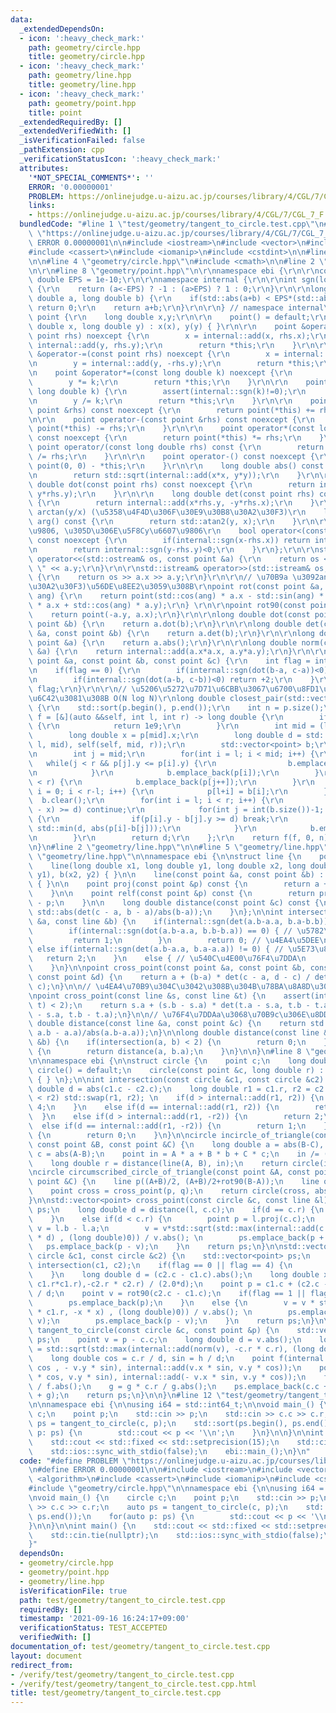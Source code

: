 ```yaml
---
data:
  _extendedDependsOn:
  - icon: ':heavy_check_mark:'
    path: geometry/circle.hpp
    title: geometry/circle.hpp
  - icon: ':heavy_check_mark:'
    path: geometry/line.hpp
    title: geometry/line.hpp
  - icon: ':heavy_check_mark:'
    path: geometry/point.hpp
    title: point
  _extendedRequiredBy: []
  _extendedVerifiedWith: []
  _isVerificationFailed: false
  _pathExtension: cpp
  _verificationStatusIcon: ':heavy_check_mark:'
  attributes:
    '*NOT_SPECIAL_COMMENTS*': ''
    ERROR: '0.00000001'
    PROBLEM: https://onlinejudge.u-aizu.ac.jp/courses/library/4/CGL/7/CGL_7_F
    links:
    - https://onlinejudge.u-aizu.ac.jp/courses/library/4/CGL/7/CGL_7_F
  bundledCode: "#line 1 \"test/geometry/tangent_to_circle.test.cpp\"\n#define PROBLEM\
    \ \"https://onlinejudge.u-aizu.ac.jp/courses/library/4/CGL/7/CGL_7_F\"\n#define\
    \ ERROR 0.00000001\n\n#include <iostream>\n#include <vector>\n#include <algorithm>\n\
    #include <cassert>\n#include <iomanip>\n#include <cstdint>\n\n#line 2 \"geometry/circle.hpp\"\
    \n\n#line 4 \"geometry/circle.hpp\"\n#include <cmath>\n\n#line 2 \"geometry/point.hpp\"\
    \n\r\n#line 8 \"geometry/point.hpp\"\n\r\nnamespace ebi {\r\n\r\nconstexpr long\
    \ double EPS = 1e-10;\r\n\r\nnamespace internal {\r\n\r\nint sgn(long double a)\
    \ {\r\n    return (a<-EPS) ? -1 : (a>EPS) ? 1 : 0;\r\n}\r\n\r\nlong double add(long\
    \ double a, long double b) {\r\n    if(std::abs(a+b) < EPS*(std::abs(a) + std::abs(b)))\
    \ return 0;\r\n    return a+b;\r\n}\r\n\r\n} // namespace internal\r\n\r\nstruct\
    \ point {\r\n    long double x,y;\r\n\r\n    point() = default;\r\n\r\n    point(long\
    \ double x, long double y) : x(x), y(y) { }\r\n\r\n    point &operator+=(const\
    \ point rhs) noexcept {\r\n        x = internal::add(x, rhs.x);\r\n        y =\
    \ internal::add(y, rhs.y);\r\n        return *this;\r\n    }\r\n\r\n    point\
    \ &operator-=(const point rhs) noexcept {\r\n        x = internal::add(x, -rhs.x);\r\
    \n        y = internal::add(y, -rhs.y);\r\n        return *this;\r\n    }\r\n\r\
    \n    point &operator*=(const long double k) noexcept {\r\n        x *= k;\r\n\
    \        y *= k;\r\n        return *this;\r\n    }\r\n\r\n    point &operator/=(const\
    \ long double k) {\r\n        assert(internal::sgn(k)!=0);\r\n        x /= k;\r\
    \n        y /= k;\r\n        return *this;\r\n    }\r\n\r\n    point operator+(const\
    \ point &rhs) const noexcept {\r\n        return point(*this) += rhs;\r\n    }\r\
    \n\r\n    point operator-(const point &rhs) const noexcept {\r\n        return\
    \ point(*this) -= rhs;\r\n    }\r\n\r\n    point operator*(const long double rhs)\
    \ const noexcept {\r\n        return point(*this) *= rhs;\r\n    }\r\n\r\n   \
    \ point operator/(const long double rhs) const {\r\n        return point(*this)\
    \ /= rhs;\r\n    }\r\n\r\n    point operator-() const noexcept {\r\n        return\
    \ point(0, 0) - *this;\r\n    }\r\n\r\n    long double abs() const noexcept {\r\
    \n        return std::sqrt(internal::add(x*x, y*y));\r\n    }\r\n\r\n    long\
    \ double dot(const point rhs) const noexcept {\r\n        return internal::add(x*rhs.x,\
    \ y*rhs.y);\r\n    }\r\n\r\n    long double det(const point rhs) const noexcept\
    \ {\r\n        return internal::add(x*rhs.y, -y*rhs.x);\r\n    }\r\n\r\n    //\
    \ arctan(y/x) (\u5358\u4F4D\u306F\u30E9\u30B8\u30A2\u30F3)\r\n    long double\
    \ arg() const {\r\n        return std::atan2(y, x);\r\n    }\r\n\r\n    // x\u6607\
    \u9806, \u305D\u306E\u5F8Cy\u6607\u9806\r\n    bool operator<(const point &rhs)\
    \ const noexcept {\r\n        if(internal::sgn(x-rhs.x)) return internal::sgn(x-rhs.x)<0;\r\
    \n        return internal::sgn(y-rhs.y)<0;\r\n    }\r\n};\r\n\r\nstd::ostream&\
    \ operator<<(std::ostream& os, const point &a) {\r\n    return os << a.x << \"\
    \ \" << a.y;\r\n}\r\n\r\nstd::istream& operator>>(std::istream& os, point &a)\
    \ {\r\n    return os >> a.x >> a.y;\r\n}\r\n\r\n// \u70B9a \u3092ang(\u30E9\u30B8\
    \u30A2\u30F3)\u56DE\u8EE2\u3059\u308B\r\npoint rot(const point &a, long double\
    \ ang) {\r\n    return point(std::cos(ang) * a.x - std::sin(ang) * a.y, std::sin(ang)\
    \ * a.x + std::cos(ang) * a.y);\r\n} \r\n\r\npoint rot90(const point &a) {\r\n\
    \    return point(-a.y, a.x);\r\n}\r\n\r\nlong double dot(const point &a, const\
    \ point &b) {\r\n    return a.dot(b);\r\n}\r\n\r\nlong double det(const point\
    \ &a, const point &b) {\r\n    return a.det(b);\r\n}\r\n\r\nlong double abs(const\
    \ point &a) {\r\n    return a.abs();\r\n}\r\n\r\nlong double norm(const point\
    \ &a) {\r\n    return internal::add(a.x*a.x, a.y*a.y);\r\n}\r\n\r\nint isp(const\
    \ point &a, const point &b, const point &c) {\r\n    int flag = internal::sgn(det(b-a,c-a));\r\
    \n    if(flag == 0) {\r\n        if(internal::sgn(dot(b-a, c-a))<0) return -2;\r\
    \n        if(internal::sgn(dot(a-b, c-b))<0) return +2;\r\n    }\r\n    return\
    \ flag;\r\n}\r\n\r\n// \u5206\u5272\u7D71\u6CBB\u3067\u6700\u8FD1\u70B9\u5BFE\u3092\
    \u6C42\u3081\u308B O(N log N)\r\nlong double closest_pair(std::vector<point> p)\
    \ {\r\n    std::sort(p.begin(), p.end());\r\n    int n = p.size();\r\n    auto\
    \ f = [&](auto &&self, int l, int r) -> long double {\r\n        if(r-l == 1)\
    \ {\r\n            return 1e9;\r\n        }\r\n        int mid = (l+r)/2;\r\n\
    \        long double x = p[mid].x;\r\n        long double d = std::min(self(self,\
    \ l, mid), self(self, mid, r));\r\n        std::vector<point> b;\r\n        b.reserve(r-l);\r\
    \n        int j = mid;\r\n        for(int i = l; i < mid; i++) {\r\n         \
    \   while(j < r && p[j].y <= p[i].y) {\r\n                b.emplace_back(p[j++]);\r\
    \n            }\r\n            b.emplace_back(p[i]);\r\n        }\r\n        while(j\
    \ < r) {\r\n            b.emplace_back(p[j++]);\r\n        }\r\n        for(int\
    \ i = 0; i < r-l; i++) {\r\n            p[l+i] = b[i];\r\n        }\r\n      \
    \  b.clear();\r\n        for(int i = l; i < r; i++) {\r\n            if(std::abs(p[i].x\
    \ - x) >= d) continue;\r\n            for(int j = int(b.size())-1; j >= 0; j--)\
    \ {\r\n                if(p[i].y - b[j].y >= d) break;\r\n                d =\
    \ std::min(d, abs(p[i]-b[j]));\r\n            }\r\n            b.emplace_back(p[i]);\r\
    \n        }\r\n        return d;\r\n    };\r\n    return f(f, 0, n);\r\n}\r\n\r\
    \n}\n#line 2 \"geometry/line.hpp\"\n\n#line 5 \"geometry/line.hpp\"\n\n#line 7\
    \ \"geometry/line.hpp\"\n\nnamespace ebi {\n\nstruct line {\n    point a,b;\n\n\
    \    line(long double x1, long double y1, long double x2, long double y2) : a(x1,\
    \ y1), b(x2, y2) { }\n\n    line(const point &a, const point &b) : a(a), b(b)\
    \ { }\n\n    point proj(const point &p) const {\n        return a + (b-a)*(dot(b-a,p-a)/norm(b-a));\n\
    \    }\n\n    point relf(const point &p) const {\n        return proj(p)*double(2)\
    \ - p;\n    }\n\n    long double distance(const point &c) const {\n    return\
    \ std::abs(det(c - a, b - a)/abs(b-a));\n    }\n};\n\nint intersection(const line\
    \ &a, const line &b) {\n    if(internal::sgn(det(a.b-a.a, b.a-b.b)) != 0) {\n\
    \        if(internal::sgn(dot(a.b-a.a, b.b-b.a)) == 0) { // \u5782\u76F4\n   \
    \         return 1;\n        }\n        return 0; // \u4EA4\u5DEE\n    }\n   \
    \ else if(internal::sgn(det(a.b-a.a, b.a-a.a)) != 0) { // \u5E73\u884C\n     \
    \   return 2;\n    }\n    else { // \u540C\u4E00\u76F4\u7DDA\n        return 3;\n\
    \    }\n}\n\npoint cross_point(const point &a, const point &b, const point &c,\
    \ const point &d) {\n    return a + (b-a) * det(c - a, d - c) / det(b - a, d -\
    \ c);\n}\n\n// \u4EA4\u70B9\u304C\u3042\u308B\u304B\u78BA\u8A8D\u3059\u308B\uFF01\
    \npoint cross_point(const line &s, const line &t) {\n    assert(intersection(s,\
    \ t) < 2);\n    return s.a + (s.b - s.a) * det(t.a - s.a, t.b - t.a) / det(s.b\
    \ - s.a, t.b - t.a);\n}\n\n// \u76F4\u7DDAa\u3068\u70B9c\u306E\u8DDD\u96E2\nlong\
    \ double distance(const line &a, const point &c) {\n    return std::abs(det(c-a.a,\
    \ a.b - a.a)/abs(a.b-a.a));\n}\n\nlong double distance(const line &a, const line\
    \ &b) {\n    if(intersection(a, b) < 2) {\n        return 0;\n    }\n    else\
    \ {\n        return distance(a, b.a);\n    }\n}\n\n}\n#line 8 \"geometry/circle.hpp\"\
    \n\nnamespace ebi {\n\nstruct circle {\n    point c;\n    long double r;\n   \
    \ circle() = default;\n    circle(const point &c, long double r) : c(c), r(r)\
    \ { } \n};\n\nint intersection(const circle &c1, const circle &c2) {\n    long\
    \ double d = abs(c1.c - c2.c);\n    long double r1 = c1.r, r2 = c2.r;\n    if(r1\
    \ < r2) std::swap(r1, r2); \n    if(d > internal::add(r1, r2)) {\n        return\
    \ 4;\n    }\n    else if(d == internal::add(r1, r2)) {\n        return 3;\n  \
    \  }\n    else if(d > internal::add(r1, -r2)) {\n        return 2;\n    }\n  \
    \  else if(d == internal::add(r1, -r2)) {\n        return 1;\n    }\n    else\
    \ {\n        return 0;\n    }\n}\n\ncircle incircle_of_triangle(const point &A,\
    \ const point &B, const point &C) {\n    long double a = abs(B-C), b = abs(C-A),\
    \ c = abs(A-B);\n    point in = A * a + B * b + C * c;\n    in /= (a + b + c);\n\
    \    long double r = distance(line(A, B), in);\n    return circle(in, r);\n}\n\
    \ncircle circumscribed_circle_of_triangle(const point &A, const point &B, const\
    \ point &C) {\n    line p((A+B)/2, (A+B)/2+rot90(B-A));\n    line q((B+C)/2, (B+C)/2+rot90(C-B));\n\
    \    point cross = cross_point(p, q);\n    return circle(cross, abs(A-cross));\n\
    }\n\nstd::vector<point> cross_point(const circle &c, const line &l) {\n    std::vector<point>\
    \ ps;\n    long double d = distance(l, c.c);\n    if(d == c.r) {\n        ps.emplace_back(l.proj(c.c));\n\
    \    }\n    else if(d < c.r) {\n        point p = l.proj(c.c);\n        point\
    \ v = l.b - l.a;\n        v = v*std::sqrt(std::max(internal::add(c.r * c.r, -d\
    \ * d) , (long double)0)) / v.abs(); \n        ps.emplace_back(p + v);\n     \
    \   ps.emplace_back(p - v);\n    }\n    return ps;\n}\n\nstd::vector<point> cross_point(const\
    \ circle &c1, const circle &c2) {\n    std::vector<point> ps;\n    int flag =\
    \ intersection(c1, c2);\n    if(flag == 0 || flag == 4) {\n        return ps;\n\
    \    }\n    long double d = (c2.c - c1.c).abs();\n    long double x = internal::add(internal::add(d*d,\
    \ c1.r*c1.r),-c2.r * c2.r) / (2.0*d);\n    point p = c1.c + (c2.c - c1.c) * x\
    \ / d;\n    point v = rot90(c2.c - c1.c);\n    if(flag == 1 || flag == 3) {\n\
    \        ps.emplace_back(p);\n    }\n    else {\n        v = v * std::sqrt(std::max(internal::add(c1.r\
    \ * c1.r, -x * x) , (long double)0)) / v.abs(); \n        ps.emplace_back(p +\
    \ v);\n        ps.emplace_back(p - v);\n    }\n    return ps;\n}\n\nstd::vector<point>\
    \ tangent_to_circle(const circle &c, const point &p) {\n    std::vector<point>\
    \ ps;\n    point v = p - c.c;\n    long double d = v.abs();\n    long double h\
    \ = std::sqrt(std::max(internal::add(norm(v), -c.r * c.r), (long double)(0.0)));\n\
    \    long double cos = c.r / d, sin = h / d;\n    point f(internal::add(v.x *\
    \ cos , - v.y * sin), internal::add(v.x * sin, v.y * cos));\n    point g(internal::add(v.x\
    \ * cos, v.y * sin), internal::add(- v.x * sin, v.y * cos));\n    f = f * c.r\
    \ / f.abs();\n    g = g * c.r / g.abs();\n    ps.emplace_back(c.c + f);\n    ps.emplace_back(c.c\
    \ + g);\n    return ps;\n}\n\n}\n#line 12 \"test/geometry/tangent_to_circle.test.cpp\"\
    \n\nnamespace ebi {\n\nusing i64 = std::int64_t;\n\nvoid main_() {\n    circle\
    \ c;\n    point p;\n    std::cin >> p;\n    std::cin >> c.c >> c.r;\n    auto\
    \ ps = tangent_to_circle(c, p);\n    std::sort(ps.begin(), ps.end());\n    for(auto\
    \ p: ps) {\n        std::cout << p << '\\n';\n    }\n}\n\n}\n\nint main() {\n\
    \    std::cout << std::fixed << std::setprecision(15);\n    std::cin.tie(nullptr);\n\
    \    std::ios::sync_with_stdio(false);\n    ebi::main_();\n}\n"
  code: "#define PROBLEM \"https://onlinejudge.u-aizu.ac.jp/courses/library/4/CGL/7/CGL_7_F\"\
    \n#define ERROR 0.00000001\n\n#include <iostream>\n#include <vector>\n#include\
    \ <algorithm>\n#include <cassert>\n#include <iomanip>\n#include <cstdint>\n\n\
    #include \"geometry/circle.hpp\"\n\nnamespace ebi {\n\nusing i64 = std::int64_t;\n\
    \nvoid main_() {\n    circle c;\n    point p;\n    std::cin >> p;\n    std::cin\
    \ >> c.c >> c.r;\n    auto ps = tangent_to_circle(c, p);\n    std::sort(ps.begin(),\
    \ ps.end());\n    for(auto p: ps) {\n        std::cout << p << '\\n';\n    }\n\
    }\n\n}\n\nint main() {\n    std::cout << std::fixed << std::setprecision(15);\n\
    \    std::cin.tie(nullptr);\n    std::ios::sync_with_stdio(false);\n    ebi::main_();\n\
    }"
  dependsOn:
  - geometry/circle.hpp
  - geometry/point.hpp
  - geometry/line.hpp
  isVerificationFile: true
  path: test/geometry/tangent_to_circle.test.cpp
  requiredBy: []
  timestamp: '2021-09-16 16:24:17+09:00'
  verificationStatus: TEST_ACCEPTED
  verifiedWith: []
documentation_of: test/geometry/tangent_to_circle.test.cpp
layout: document
redirect_from:
- /verify/test/geometry/tangent_to_circle.test.cpp
- /verify/test/geometry/tangent_to_circle.test.cpp.html
title: test/geometry/tangent_to_circle.test.cpp
---
```

